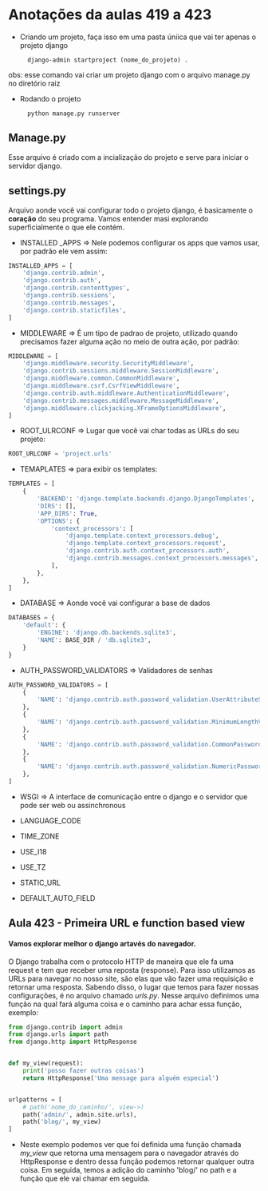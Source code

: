 # Anotações da aulas 419 a 423

- Criando um projeto, faça isso em uma pasta úniica que vai ter apenas o projeto django

        django-admin startproject (nome_do_projeto) .

obs: esse comando vai criar um projeto django com o arquivo manage.py no diretório raiz


- Rodando o projeto

        python manage.py runserver



## Manage.py
Esse arquivo é criado com a incialização do projeto e serve para iniciar o servidor django.

## settings.py 
Arquivo aonde você vai configurar todo o projeto django, é basicamente o **coração** do seu programa. Vamos entender masi explorando superficialmente o que ele contém.

- INSTALLED _APPS => Nele podemos configurar os apps que vamos usar, por padrão ele vem assim:

~~~python
INSTALLED_APPS = [
    'django.contrib.admin',
    'django.contrib.auth',
    'django.contrib.contenttypes',
    'django.contrib.sessions',
    'django.contrib.messages',
    'django.contrib.staticfiles',
]
~~~

- MIDDLEWARE => É um tipo de padrao de projeto, utilizado quando precisamos fazer alguma ação no meio de outra ação, por padrão:

~~~python
MIDDLEWARE = [
    'django.middleware.security.SecurityMiddleware',
    'django.contrib.sessions.middleware.SessionMiddleware',
    'django.middleware.common.CommonMiddleware',
    'django.middleware.csrf.CsrfViewMiddleware',
    'django.contrib.auth.middleware.AuthenticationMiddleware',
    'django.contrib.messages.middleware.MessageMiddleware',
    'django.middleware.clickjacking.XFrameOptionsMiddleware',
]
~~~

- ROOT_ULRCONF => Lugar que você vai char todas as URLs do seu projeto:

~~~python
ROOT_URLCONF = 'project.urls'
~~~

- TEMAPLATES => para exibir os templates:

~~~python
TEMPLATES = [
    {
        'BACKEND': 'django.template.backends.django.DjangoTemplates',
        'DIRS': [],
        'APP_DIRS': True,
        'OPTIONS': {
            'context_processors': [
                'django.template.context_processors.debug',
                'django.template.context_processors.request',
                'django.contrib.auth.context_processors.auth',
                'django.contrib.messages.context_processors.messages',
            ],
        },
    },
]
~~~

- DATABASE => Aonde você vai configurar a base de dados

~~~python
DATABASES = {
    'default': {
        'ENGINE': 'django.db.backends.sqlite3',
        'NAME': BASE_DIR / 'db.sqlite3',
    }
}
~~~

- AUTH_PASSWORD_VALIDATORS => Validadores de senhas

~~~python
AUTH_PASSWORD_VALIDATORS = [
    {
        'NAME': 'django.contrib.auth.password_validation.UserAttributeSimilarityValidator',
    },
    {
        'NAME': 'django.contrib.auth.password_validation.MinimumLengthValidator',
    },
    {
        'NAME': 'django.contrib.auth.password_validation.CommonPasswordValidator',
    },
    {
        'NAME': 'django.contrib.auth.password_validation.NumericPasswordValidator',
    },
]
~~~

- WSGI => A interface de comunicação entre o django e o servidor que pode ser web ou assinchronous

- LANGUAGE_CODE
- TIME_ZONE
- USE_I18
- USE_TZ
- STATIC_URL
- DEFAULT_AUTO_FIELD

## Aula 423 - Primeira URL e function based view
#### Vamos explorar melhor o django artavés do navegador.


O Django trabalha com o protocolo HTTP de maneira que ele fa uma request e tem que receber uma reposta (response). Para isso utilizamos as URLs para navegar no nosso site, são elas que vão fazer uma requisição e retornar uma resposta. Sabendo disso, o lugar que temos para fazer nossas configurações, é no arquivo chamado *urls.py*. Nesse arquivo definimos uma função na qual fará alguma coisa e o caminho para achar essa função, exemplo:

~~~python
from django.contrib import admin
from django.urls import path
from django.http import HttpResponse


def my_view(request):
    print('posso fazer outras coisas')
    return HttpResponse('Uma mensage para alguém especial')


urlpatterns = [
    # path('nome_do_caminho/', view->)
    path('admin/', admin.site.urls),
    path('blog/', my_view)
]
~~~
- Neste exemplo podemos ver que foi definida uma função chamada *my_view* que retorna uma mensagem para o navegador através do HttpResponse e dentro dessa função podemos retornar qualquer outra coisa. Em seguida, temos a adição do caminho 'blog/' no path e a função que ele vai chamar em seguida.